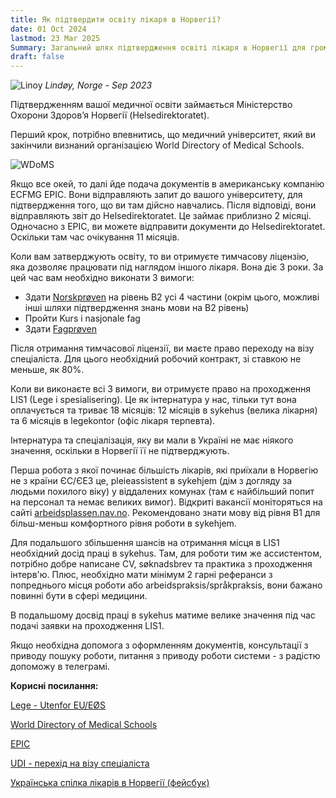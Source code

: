 ```yaml
---
title: Як підтвердити освіту лікаря в Норвегії?
date: 01 Oct 2024
lastmod: 23 Mar 2025
Summary: Загальний шлях підтвердження освіті лікаря в Норвегії для громадян України
draft: false
---
```


![Linoy](/img/doctor-in-norway/lindoy.webp)
*Lindøy, Norge - Sep 2023*

Підтвердженням вашої медичної освіти займається Міністерство Охорони Здоровʼя Норвегії (Helsedirektoratet).

Перший крок, потрібно впевнитись, що медичний університет, який ви закінчили визнаний організацією World Directory of Medical Schools.

![WDoMS](/img/doctor-in-norway/WDoMS.png)

Якщо все окей, то далі йде подача документів в американську компанію ECFMG EPIC. Вони відправляють запит до вашого університету, для підтвердження того, що ви там дійсно навчались. Після відповіді, вони відправляють звіт до Helsedirektoratet. Це займає приблизно 2 місяці.
Одночасно з EPIC, ви можете відправити документи до Helsedirektoratet. Оскільки там час очікування 11 місяців.

Коли вам затверджують освіту, то ви отримуєте тимчасову ліцензію, яка дозволяє працювати під наглядом іншого лікаря. Вона діє 3 роки. За цей час вам необхідно виконати 3 вимоги:

* Здати [Norskprøven](/articles/norskproven) на рівень B2 усі 4 частини (окрім цього, можливі інші шляхи підтвердження знань мови на B2 рівень)
* Пройти Kurs i nasjonale fag
* Здати [Fagprøven](/articles/fagproven)

Після отримання тимчасової ліцензії, ви маєте право переходу на візу спеціаліста. Для цього необхідний робочий контракт, зі ставкою не меньше, як 80%.

Коли ви виконаєте всі 3 вимоги, ви отримуєте право на проходження LIS1 (Lege i spesialisering). Це як інтернатура у нас, тільки тут вона оплачується та триває 18 місяців: 12 місяців в sykehus (велика лікарня) та 6 місяців в legekontor (офіс лікаря терпевта).

Інтернатура та спеціалізація, яку ви мали в Україні не має ніякого значення, оскільки в Норвегії її не підтверджують.

Перша робота з якої починає більшість лікарів, які приїхали в Норвегію не з країни ЄС/ЄЕЗ це, pleieassistent в sykehjem (дім з догляду за людьми похилого віку) у віддалених комунах (там є найбільший попит на персонал та немає великих вимог). Відкриті вакансії моніторяться на сайті [arbeidsplassen.nav.no](https://arbeidsplassen.nav.no/). Рекомендовано знати мову від рівня B1 для більш-меньш комфортного рівня роботи в sykehjem.

Для подальшого збільшення шансів на отримання місця в LIS1 необхідний досід праці в sykehus. Там, для роботи тим же ассистентом, потрібно добре написане CV, søknadsbrev та практика з проходження інтерв'ю. Плюс, необхідно мати мінімум 2 гарні реферанси з попреднього місця роботи або arbeidspraksis/språkpraksis, вони бажано повинні бути в сфері медицини.

В подальшому досвід праці в sykehus матиме велике значення під час подачі заявки на проходження LIS1.

Якщо необхідна допомога з оформленням документів, консультації з приводу пошуку роботи, питання з приводу роботи системи - з радістю допоможу в телеграмі.

**Корисні посилання:**

[Lege - Utenfor EU/EØS](https://www.helsedirektoratet.no/tema/autorisasjon-og-spesialistutdanning/autorisasjon-og-lisens?path=15-3-2-lege-utenfor-eueos#:~:text=Du%20b%C3%B8r%20legge%20ved%20autorisasjon,om%20type%20stilling%20og%20arbeid.)

[World Directory of Medical Schools](https://search.wdoms.org/)

[EPIC](https://www.ecfmg.org/psv/instructions-norway.html)

[UDI - перехід на візу спеціаліста](https://www.udi.no/skal-soke/arbeidsinnvandring/faglart/?c=ukr)

[Українська спілка лікарів в Норвегії (фейсбук)](https://www.facebook.com/groups/741614834474711) 
